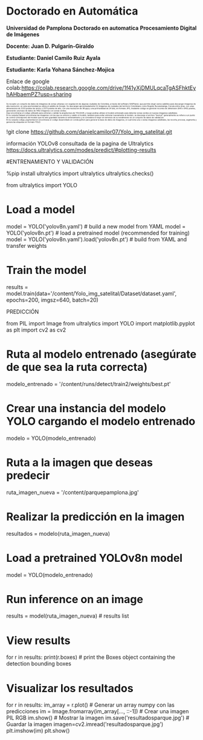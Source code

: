 # Doctorado en Automática
**Universidad de Pamplona**
**Doctorado en automatica**
**Procesamiento Digital de Imágenes**

**Docente: Juan D. Pulgarín-Giraldo**

**Estudiante: Daniel Camilo Ruiz Ayala**

**Estudiante: Karla Yohana Sánchez-Mojica**

Enlace de google colab:https://colab.research.google.com/drive/1f41yXjDMULqcaTgASFhktEyhAHbaemPZ?usp=sharing

<div style="font-size: 5px;">Se recopilo un conjunto de datos de imágenes de zonas urbanas con vegetación de algunas ciudades de Colombia, a través del software SASPlanet, que permite elegir varios satélites para descargar imágenes de alta resolución; en esta oportunidad se utiliza el satélite de Google. Se descargan aproximadamente 52 imágenes de ciudades del territorio Colombiano como Bogotá, Bucaramanga, Cúcuta entra otras, con unas dimensiones de 5333 pixeles de ancho y 2573 pixeles de alto, con una resolución de 96 ppp y una profundidad de 24 bits, en formato JPG, mediante código se generan recortes de dimensión (640 x 640) pixeles, generando una base de datos de 1462 imágenes con zonas verdes.</div>

<div style="font-size: 5px;">Aqui encontraras el codigo utilizado para entrenar y validar la arquitectura de YOLOnV8, y luego podras utilizar el modelo entrenado para detectar zonas verdes en nuevas imagenes satelitales.</div>

<div style="font-size: 5px;">En la carpeta Dataset encontraras las imagenes con las que se entreno y valido el modelo, tambien para evitar entrenar nuevamente el modelo, se descargo el archivo "best.pt" generalmente se refiere a un punto de control (checkpoint) del modelo que ha sido guardado durante el entrenamiento y se considera el mejor en términos de su rendimiento en un conjunto de datos de validación.</div>

<div style="font-size: 5px;">En la carpeta codigo_segmentacion encontraras el codigo desarrollado en conda python para generar la base de datos de imagenes, el cual toma una o varias imagenes satelitales, las recorta, procesa, segmenta y genera las etiquetas en formato YOLO.</div>


!git clone https://github.com/danielcamilor07/Yolo_img_satelital.git

información YOLOv8 consultada de la pagina de Ultralytics
https://docs.ultralytics.com/modes/predict/#plotting-results

#ENTRENAMIENTO Y VALIDACIÓN

%pip install ultralytics
import ultralytics
ultralytics.checks()

from ultralytics import YOLO

# Load a model
model = YOLO('yolov8n.yaml')  # build a new model from YAML
model = YOLO('yolov8n.pt')  # load a pretrained model (recommended for training)
model = YOLO('yolov8n.yaml').load('yolov8n.pt')  # build from YAML and transfer weights

# Train the model
results = model.train(data='/content/Yolo_img_satelital/Dataset/dataset.yaml', epochs=200, imgsz=640, batch=20)

PREDICCIÓN

from PIL import Image
from ultralytics import YOLO
import matplotlib.pyplot as plt
import cv2 as cv2

# Ruta al modelo entrenado (asegúrate de que sea la ruta correcta)
modelo_entrenado = '/content/runs/detect/train2/weights/best.pt'

# Crear una instancia del modelo YOLO cargando el modelo entrenado
modelo = YOLO(modelo_entrenado)

# Ruta a la imagen que deseas predecir
ruta_imagen_nueva = '/content/parquepamplona.jpg'

# Realizar la predicción en la imagen
resultados = modelo(ruta_imagen_nueva)

# Load a pretrained YOLOv8n model
model = YOLO(modelo_entrenado)

# Run inference on an image
results = model(ruta_imagen_nueva)  # results list

# View results
for r in results:
    print(r.boxes)  # print the Boxes object containing the detection bounding boxes

# Visualizar los resultados
for r in results:
    im_array = r.plot()  # Generar un array numpy con las predicciones
    im = Image.fromarray(im_array[..., ::-1])  # Crear una imagen PIL RGB
    im.show()  # Mostrar la imagen
    im.save('resultadosparque.jpg')  # Guardar la imagen
    imagen=cv2.imread('resultadosparque.jpg')
    plt.imshow(im)
    plt.show()
